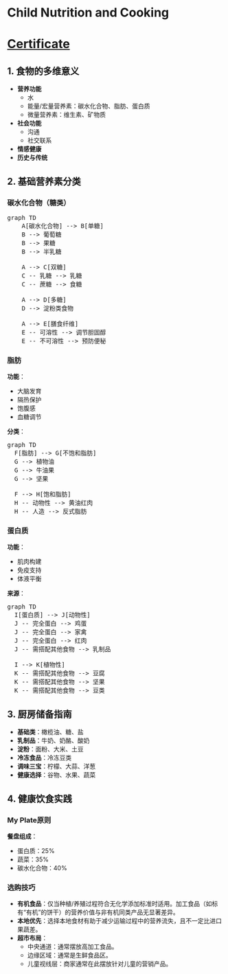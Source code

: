 # Child Nutrition and Cooking
# [Certificate](https://jovialchen.github.io/joyce_profile/attachment/nutrition.png)


## 1. 食物的多维意义

- **营养功能**
    - 水
    - 能量/宏量营养素：碳水化合物、脂肪、蛋白质
    - 微量营养素：维生素、矿物质
- **社会功能**
    - 沟通
    - 社交联系
- **情感健康**
- **历史与传统**

## 2. 基础营养素分类

### 碳水化合物（糖类）

<pre class="mermaid">
graph TD
    A[碳水化合物] --> B[单糖]
    B --> 葡萄糖
    B --> 果糖
    B --> 半乳糖

    A --> C[双糖]
    C -- 乳糖 --> 乳糖
    C -- 蔗糖 --> 食糖

    A --> D[多糖]
    D --> 淀粉类食物

    A --> E[膳食纤维]
    E -- 可溶性 --> 调节胆固醇
    E -- 不可溶性 --> 预防便秘
</pre>

### 脂肪

**功能**：
- 大脑发育
- 隔热保护
- 饱腹感
- 血糖调节

**分类**：

<pre class="mermaid">
graph TD
  F[脂肪] --> G[不饱和脂肪]
  G --> 植物油
  G --> 牛油果
  G --> 坚果

  F --> H[饱和脂肪]
  H -- 动物性 --> 黄油红肉
  H -- 人造 --> 反式脂肪
</pre>

### 蛋白质

**功能**：
- 肌肉构建
- 免疫支持
- 体液平衡

**来源**：

<pre class="mermaid">
graph TD
  I[蛋白质] --> J[动物性]
  J -- 完全蛋白 --> 鸡蛋
  J -- 完全蛋白 --> 家禽
  J -- 完全蛋白 --> 红肉
  J -- 需搭配其他食物 --> 乳制品

  I --> K[植物性]
  K -- 需搭配其他食物 --> 豆腐
  K -- 需搭配其他食物 --> 坚果
  K -- 需搭配其他食物 --> 豆类
</pre>

## 3. 厨房储备指南

- **基础类**：橄榄油、糖、盐
- **乳制品**：牛奶、奶酪、酸奶
- **淀粉**：面粉、大米、土豆
- **冷冻食品**：冷冻豆类
- **调味三宝**：柠檬、大蒜、洋葱
- **健康选择**：谷物、水果、蔬菜

## 4. 健康饮食实践

### My Plate原则

**餐盘组成**：
- 蛋白质：25%
- 蔬菜：35%
- 碳水化合物：40%

### 选购技巧

- **有机食品**：仅当种植/养殖过程符合无化学添加标准时适用。加工食品（如标有“有机”的饼干）的营养价值与非有机同类产品无显著差异。
- **本地优先**：选择本地食材有助于减少运输过程中的营养流失，且不一定比进口果蔬差。
- **超市布局**：
    - 中央通道：通常摆放高加工食品。
    - 边缘区域：通常是生鲜食品区。
    - 儿童视线层：商家通常在此摆放针对儿童的营销产品。